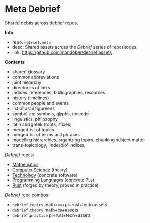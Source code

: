 # Meta Debrief

Shared debris across debrief repos.

**Info**
- repo: `debrief.meta`
- desc: Shared assets across the *Debrief* series of repositories.
- link: https://github.com/mandober/debrief.assets

**Contents**
- shared glossary
- common abbreviations
- joint hierarchy
- directories of links
- indices: references, bibliographies, resources
- history (timelines)
- common people and events
- list of ascii figureens
- symbolism: symbols, glyphs, unicode
- linguistics, philosophy
- latin and greek (roots, afixes)
- merged list of topics
- merged list of terms and phrases
- modelling hierarchies, organizing topics, chunking subject matter 
- trans-topicology, 'indeedio' indices, 


*Debrief* repos:
- [Mathematics][ma]
- [Computer Science][cs] (theory)
- [Technology][te] (concrete software)
- [Programming Languages][pl] (concrete PLs)
- [Rust][rs] (forged by theory, proved in practice)


*Debrief* repo combos:
- `debrief.topics`    math+cs+pl+rust+tech+assets
- `debrief.theory`    math+cs+assets
- `debrief.practice`  pl+rust+tech+assets



[ma]: https://github.com/mandober/debrief.math
[cs]: https://github.com/mandober/debrief.cs
[pl]: https://github.com/mandober/debrief.pl
[rs]: https://github.com/mandober/debrief.rust
[te]: https://github.com/mandober/debrief.tech
[me]: https://github.com/mandober/debrief.meta

